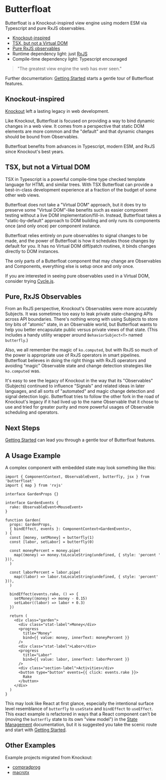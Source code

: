 # Butterfloat

Butterfloat is a Knockout-inspired view engine using modern ESM via Typescript and pure RxJS observables.

- [Knockout-inspired](#knockout-inspired)
- [TSX, but not a Virtual DOM](#tsx-but-not-a-virtual-dom)
- [Pure RxJS observables](#pure-rxjs-observables)
- Runtime dependency light: just [RxJS](https://rxjs.dev)
- Compile-time dependency light: Typescript encouraged

> "The greatest view engine the web has ever seen."

Further documentation: [Getting Started][started] starts a gentle
tour of Butterfloat features.

## Knockout-inspired

[Knockout](https://knockoutjs.com/) left a lasting legacy in web
development.

Like Knockout, Butterfloat is focused on providing a way to bind
dynamic changes in a web view. It comes from a perspective that
static DOM elements are more common and the "default" and that
dynamic changes should be bound from Observables.

Butterfloat benefits from advances in Typescript, modern ESM, and
RxJS since Knockout's best years.

## TSX, but not a Virtual DOM

TSX in Typescript is a powerful compile-time type checked template
language for HTML and similar trees. With TSX Butterfloat can provide
a best-in-class development experience at a fraction of the budget of
some other web views.

Butterfloat does not take a "Virtual DOM" approach, but it
does try to preserve some "Virtual DOM"-like benefits such as easier
component testing without a live DOM implementation/fill-in. Instead,
Butterfloat takes a "static-by-default" approach to DOM building and
only runs its components once (and only once) per component instance.

Butterfloat relies entirely on pure observables to signal changes to
be made, and the power of Butterfloat is how it schedules those
changes by default for you. It has no Virtual DOM diff/patch
routines, it binds changes directly to DOM instances.

The only parts of a Butterfloat component that may change are
Observables and Components, everything else is setup once and only
once.

If you are interested in seeing pure observables used in a Virtual
DOM, consider trying [Cycle.js](https://cycle.js.org).

## Pure, RxJS Observables

From an RxJS perspective, Knockout's Observables were more accurately
Subjects. It was sometimes too easy to leak private state-changing
APIs across API boundaries. There's nothing wrong with using Subjects
to store tiny bits of "atomic" state, in an Observable world, but
Butterfloat wants to help you better encapsulate public versus
private views of that state. (This includes a handy utility wrapper
around `BehaviorSubject<T>` named `butterfly`.)

Also, we all remember the magic of `ko.computed`, but with RxJS so
much of the power is appropriate use of RxJS operators in smart
pipelines. Butterfloat believes in doing the right things with RxJS
operators and avoiding "magic" Observable state and change
detection strategies like `ko.computed` was.

It's easy to see the legacy of Knockout in the way that its
"Observables" (Subjects) continued to influence "Signals" and related
ideas in later languages, and all sorts of "automated" and magic
change detection and signal detection logic. Butterfloat tries to
follow the other fork in the road of Knockout's legacy if it had
lived up to the name Observable that it chose to use and tried for
greater purity and more powerful usages of Observable scheduling
and operators.

## Next Steps

[Getting Started][started] can lead you through a gentle tour of
Butterfloat features.

## A Usage Example

A complex component with embedded state may look something like this:

```tsx
import { ComponentContext, ObservableEvent, butterfly, jsx } from 'butterfloat'
import { map } from 'rxjs'

interface GardenProps {}

interface GardenEvents {
  rake: ObservableEvent<MouseEvent>
}

function Garden(
  props: GardenProps,
  { bindEffect, events }: ComponentContext<GardenEvents>,
) {
  const [money, setMoney] = butterfly(1)
  const [labor, setLabor] = butterfly(0)

  const moneyPercent = money.pipe(
    map((money) => money.toLocaleString(undefined, { style: 'percent ' })),
  )

  const laborPercent = labor.pipe(
    map((labor) => labor.toLocaleString(undefined, { style: 'percent' })),
  )

  bindEffect(events.rake, () => {
    setMoney((money) => money - 0.15)
    setLabor((labor) => labor + 0.3)
  })

  return (
    <div class="garden">
      <div class="stat-label">Money</div>
      <progress
        title="Money"
        bind={{ value: money, innerText: moneyPercent }}
      />
      <div class="stat-label">Labor</div>
      <progress
        title="Labor"
        bind={{ value: labor, innerText: laborPercent }}
      />
      <div class="section-label">Activities</div>
      <button type="button" events={{ click: events.rake }}>
        Rake
      </button>
    </div>
  )
}
```

This may look like React at first glance, especially the intentional
surface level resemblance of `butterfly` to `useState` and `bindEffect`
to `useEffect`. This exact example is refactored in ways that a React
component can't be (moving the `butterfly` state to its own "view model")
in the [State Management][state] documentation, but it is suggested you
take the scenic route and start with [Getting Started][started].

## Other Examples

Example projects migrated from Knockout:

- [compradprog](https://github.com/WorldMaker/compradprog)
- [macrotx](https://github.com/WorldMaker/macrotx)

[started]: ./docs/getting-started.md
[state]: ./docs/state.md
